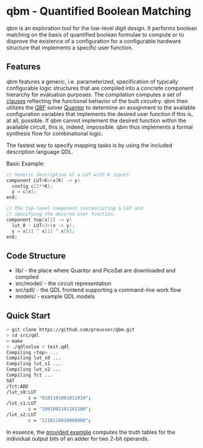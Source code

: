 # qbm - Quantified Boolean Matching
qbm is an exploration tool for the low-level digit design.
It performs boolean matching on the basis of quantified boolean formulae
to compute or to disprove the existence of a configuration for a configurable
hardware structure that implements a specific user function.

## Features
qbm features a generic, i.e. parameterized, specification of typically configurable logic structures that are compiled into a concrete component
hierarchy for evaluation purposes. The compilation computes a set of
[clauses](https://en.wikipedia.org/wiki/Clause_%28logic%29)
reflecting the functional behavior of the built circuitry. qbm then utilizes
the [QBF](https://en.wikipedia.org/wiki/True_quantified_Boolean_formula)
solver [Quantor](http://fmv.jku.at/quantor/) to determine an assignment to the available configuration variables that implements the desired user function if this is, at all, possible. If qbm cannot implement the desired function within the available circuit, this is, indeed, impossible. qbm thus implements a formal synthesis flow for combinational logic.

The fastest way to specify mapping tasks is by using the included description language QDL.

Basic Example:
```C
// Generic description of a LUT with K inputs
component LUT<K>(x[K] -> y)
  config c[2**K];
  y = c[x];
end;

// The top-level component instantiating a LUT and
// specifying the desired user function.
component top(x[3] -> y)
  lut_0 : LUT<3>(x -> y);
  y = x[2] ^ x[1] ^ x[0];
end;
```

## Code Structure
* lib/       - the place where Quantor and PicoSat are downloaded and compiled
* src/model/ - the circuit representation
* src/qdl/   - the QDL frontend supporting a command-line work flow
* models/    - example QDL models

## Quick Start
```bash
> git clone https://github.com/preusser/qbm.git
> cd src/qdl
> make
> ./qdlsolve < test.qdl
Compiling <top> ...
Compiling lut_s0 ...
Compiling lut_s1 ...
Compiling lut_s2 ...
Compiling fct ...
SAT
/fct:ADD
/lut_s0:LUT
        c = "0101101001011010";
/lut_s1:LUT
        c = "1001001101101100";
/lut_s2:LUT
        c = "1110110010000000";
```
In essence, the
[provided example](https://github.com/preusser/qbm/blob/master/src/qdl/test.qdl)
computes the truth tables for the individual
output bits of an adder for two 2-bit operands.
